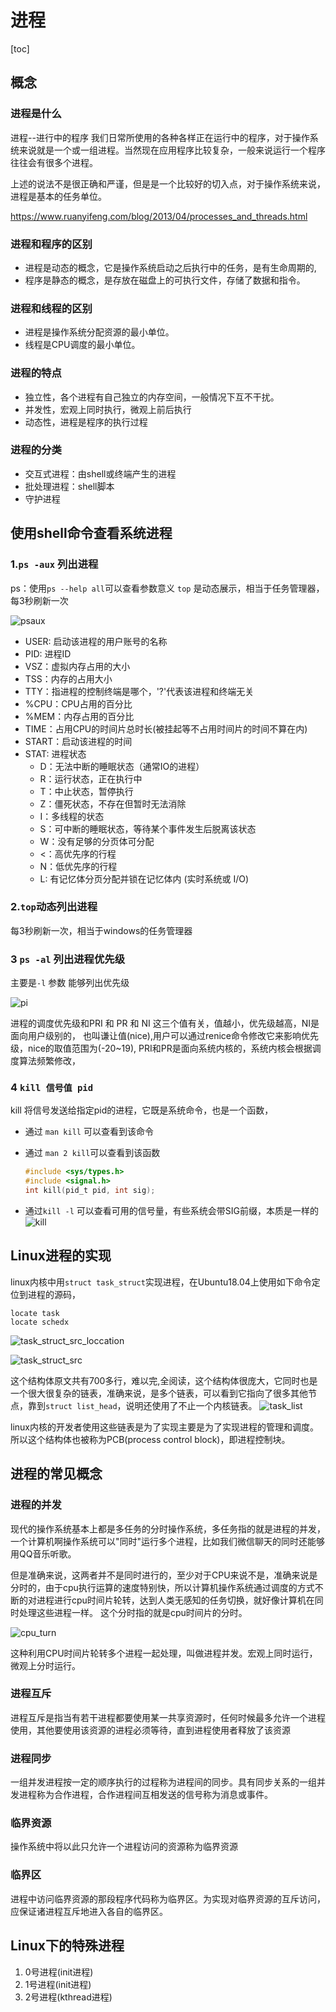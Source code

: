 # 进程

[toc]

## 概念

### 进程是什么

进程--进行中的程序
我们日常所使用的各种各样正在运行中的程序，对于操作系统来说就是一个或一组进程。当然现在应用程序比较复杂，一般来说运行一个程序往往会有很多个进程。

上述的说法不是很正确和严谨，但是是一个比较好的切入点，对于操作系统来说，进程是基本的任务单位。

<https://www.ruanyifeng.com/blog/2013/04/processes_and_threads.html>

### 进程和程序的区别

* 进程是动态的概念，它是操作系统启动之后执行中的任务，是有生命周期的,
* 程序是静态的概念，是存放在磁盘上的可执行文件，存储了数据和指令。

### 进程和线程的区别

* 进程是操作系统分配资源的最小单位。
* 线程是CPU调度的最小单位。

### 进程的特点

* 独立性，各个进程有自己独立的内存空间，一般情况下互不干扰。
* 并发性，宏观上同时执行，微观上前后执行
* 动态性，进程是程序的执行过程

### 进程的分类

* 交互式进程：由shell或终端产生的进程
* 批处理进程：shell脚本
* 守护进程

## 使用shell命令查看系统进程

### 1.`ps -aux` 列出进程

ps：使用`ps --help all`可以查看参数意义
`top` 是动态展示，相当于任务管理器，每3秒刷新一次

![psaux](https://pic2.imgdb.cn/item/644d08100d2dde5777b3cf00.jpg)

* USER: 启动该进程的用户账号的名称
* PID: 进程ID
* VSZ：虚拟内存占用的大小
* TSS：内存的占用大小
* TTY：指进程的控制终端是哪个，'?'代表该进程和终端无关
* %CPU：CPU占用的百分比
* %MEM：内存占用的百分比
* TIME：占用CPU的时间片总时长(被挂起等不占用时间片的时间不算在内)
* START：启动该进程的时间
* STAT: 进程状态
  * D：无法中断的睡眠状态（通常IO的进程）
  * R：运行状态，正在执行中
  * T：中止状态，暂停执行
  * Z：僵死状态，不存在但暂时无法消除
  * I：多线程的状态
  * S：可中断的睡眠状态，等待某个事件发生后脱离该状态
  * W：没有足够的分页体可分配
  * <：高优先序的行程
  * N：低优先序的行程
  * L: 有记忆体分页分配并锁在记忆体内 (实时系统或 I/O)

### 2.`top`动态列出进程

每3秒刷新一次，相当于windows的任务管理器

### 3 `ps -al` 列出进程优先级

主要是`-l` 参数 能够列出优先级

![pi](https://pic2.imgdb.cn/item/644d1e700d2dde5777cfb639.jpg)

进程的调度优先级和PRI 和 PR 和 NI 这三个值有关，值越小，优先级越高，NI是面向用户级别的， 也叫谦让值(nice),用户可以通过renice命令修改它来影响优先级，nice的取值范围为(-20~19), PRI和PR是面向系统内核的，系统内核会根据调度算法频繁修改，

### 4 `kill 信号值 pid`

kill 将信号发送给指定pid的进程，它既是系统命令，也是一个函数，

* 通过 `man kill` 可以查看到该命令
* 通过 `man 2 kill`可以查看到该函数  

  ```c
  #include <sys/types.h>
  #include <signal.h>
  int kill(pid_t pid, int sig);
  ```

* 通过`kill -l` 可以查看可用的信号量，有些系统会带SIG前缀，本质是一样的
![kill](https://pic2.imgdb.cn/item/6450b93a0d2dde5777c4f5fc.jpg)

## Linux进程的实现

linux内核中用`struct task_struct`实现进程，在Ubuntu18.04上使用如下命令定位到进程的源码，

```shell
locate task
locate schedx
```

![task_struct_src_loccation](https://pic2.imgdb.cn/item/644cf63f0d2dde5777a0f556.jpg)

![task_struct_src](https://pic2.imgdb.cn/item/644cf68c0d2dde5777a13689.jpg=500x)

这个结构体原文共有700多行，难以完,全阅读，这个结构体很庞大，它同时也是一个很大很复杂的链表，准确来说，是多个链表，可以看到它指向了很多其他节点，靠到`struct list_head`，说明还使用了不止一个内核链表。
![task_list](https://pic2.imgdb.cn/item/644cf8180d2dde5777a272e5.jpg=500x)

linux内核的开发者使用这些链表是为了实现主要是为了实现进程的管理和调度。所以这个结构体也被称为PCB(process control block)，即进程控制块。

## 进程的常见概念

### 进程的并发

现代的操作系统基本上都是多任务的分时操作系统，多任务指的就是进程的并发，一个计算机啊操作系统可以"同时"运行多个进程，比如我们微信聊天的同时还能够用QQ音乐听歌。

但是准确来说，这两者并不是同时进行的，至少对于CPU来说不是，准确来说是分时的，由于cpu执行运算的速度特别快，所以计算机操作系统通过调度的方式不断的对进程进行cpu时间片轮转，达到人类无感知的任务切换，就好像计算机在同时处理这些进程一样。
这个分时指的就是cpu时间片的分时。

![cpu_turn](https://pic2.imgdb.cn/item/64524fb00d2dde57776adce7.jpg)

这种利用CPU时间片轮转多个进程一起处理，叫做进程并发。宏观上同时运行，微观上分时运行。

### 进程互斥

 进程互斥是指当有若干进程都要使用某一共享资源时，任何时候最多允许一个进程使用，其他要使用该资源的进程必须等待，直到进程使用者释放了该资源

### 进程同步

 一组并发进程按一定的顺序执行的过程称为进程间的同步。具有同步关系的一组并发进程称为合作进程，合作进程间互相发送的信号称为消息或事件。

### 临界资源

操作系统中将以此只允许一个进程访问的资源称为临界资源

### 临界区

进程中访问临界资源的那段程序代码称为临界区。为实现对临界资源的互斥访问，应保证诸进程互斥地进入各自的临界区。

## Linux下的特殊进程

1. 0号进程(init进程)
2. 1号进程(init进程)
3. 2号进程(kthread进程)
